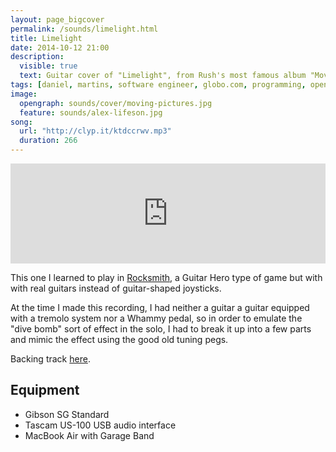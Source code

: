 ```yaml
---
layout: page_bigcover
permalink: /sounds/limelight.html
title: Limelight
date: 2014-10-12 21:00
description:
  visible: true
  text: Guitar cover of "Limelight", from Rush's most famous album "Moving Pictures".
tags: [daniel, martins, software engineer, globo.com, programming, open source, about, who is]
image:
  opengraph: sounds/cover/moving-pictures.jpg
  feature: sounds/alex-lifeson.jpg
song:
  url: "http://clyp.it/ktdccrwv.mp3"
  duration: 266
---
```


<p>
<iframe width="100%" height="160" src="http://clyp.it/ktdccrwv/widget" frameborder="0"></iframe>
</p>

This one I learned to play in
[Rocksmith](http://rocksmith.ubi.com/rocksmith/en-US/home/index.aspx), a
Guitar Hero type of game but with with real guitars instead of guitar-shaped
joysticks.

At the time I made this recording, I had neither a guitar a guitar equipped
with a tremolo system nor a Whammy pedal, so in order to emulate the "dive bomb"
sort of effect in the solo, I had to break it up into a few parts and mimic the
effect using the good old tuning pegs.

Backing track [here](http://www.guitarbackingtrack.com/play/rush/limelight_(2).htm).

## Equipment

* Gibson SG Standard
* Tascam US-100 USB audio interface
* MacBook Air with Garage Band
